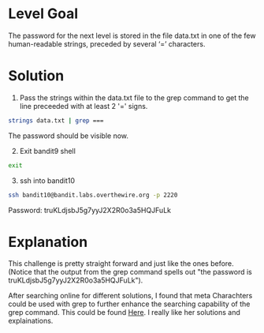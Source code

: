 # Level Goal

The password for the next level is stored in the file data.txt in one of the few human-readable strings, preceded by several ‘=’ characters.

# Solution

1. Pass the strings within the data.txt file to the grep command to get the line preceeded with at least 2 '=' signs.
```Bash
strings data.txt | grep ===
```
The password should be visible now.


2. Exit bandit9 shell
```Bash
exit
```

3. ssh into bandit10
```Bash
ssh bandit10@bandit.labs.overthewire.org -p 2220
```
Password: truKLdjsbJ5g7yyJ2X2R0o3a5HQJFuLk

# Explanation 
This challenge is pretty straight forward and just like the ones before. (Notice that the output from the grep command spells out "the password is truKLdjsbJ5g7yyJ2X2R0o3a5HQJFuLk").

After searching online for different solutions, I found that meta Charachters could be used with grep to further enhance the searching capability of the grep command.
This could be found [Here](https://medium.com/@theGirlWhoEncrypts/overthewire-bandit-level-9-level-10-5cf4b38b5bad). I really like her solutions and explainations. 
